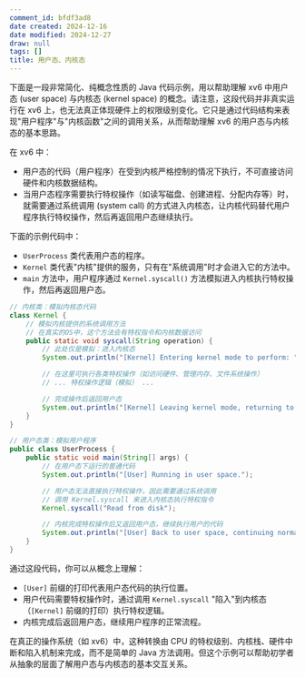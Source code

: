 ```yaml
---
comment_id: bfdf3ad8
date created: 2024-12-16
date modified: 2024-12-27
draw: null
tags: []
title: 用户态、内核态
---
```

下面是一段非常简化、纯概念性质的 Java 代码示例，用以帮助理解 xv6 中用户态 (user space) 与内核态 (kernel space) 的概念。请注意，这段代码并非真实运行在 xv6 上，也无法真正体现硬件上的权限级别变化。它只是通过代码结构来表现"用户程序"与"内核函数"之间的调用关系，从而帮助理解 xv6 的用户态与内核态的基本思路。

在 xv6 中：

- 用户态的代码（用户程序）在受到内核严格控制的情况下执行，不可直接访问硬件和内核数据结构。
- 当用户态程序需要执行特权操作（如读写磁盘、创建进程、分配内存等）时，就需要通过系统调用 (system call) 的方式进入内核态，让内核代码替代用户程序执行特权操作，然后再返回用户态继续执行。

下面的示例代码中：

- `UserProcess` 类代表用户态的程序。
- `Kernel` 类代表"内核"提供的服务，只有在"系统调用"时才会进入它的方法中。
- `main` 方法中，用户程序通过 `Kernel.syscall()` 方法模拟进入内核执行特权操作，然后再返回用户态。

```java
// 内核类：模拟内核态代码
class Kernel {
    // 模拟内核提供的系统调用方法
    // 在真实的OS中，这个方法会有特权指令和内核数据访问
    public static void syscall(String operation) {
        // 此处仅是模拟：进入内核态
        System.out.println("[Kernel] Entering kernel mode to perform: " + operation);

        // 在这里可执行各类特权操作（如访问硬件、管理内存、文件系统操作）
        // ... 特权操作逻辑（模拟） ...

        // 完成操作后返回用户态
        System.out.println("[Kernel] Leaving kernel mode, returning to user space.");
    }
}

// 用户态类：模拟用户程序
public class UserProcess {
    public static void main(String[] args) {
        // 在用户态下运行的普通代码
        System.out.println("[User] Running in user space.");

        // 用户态无法直接执行特权操作，因此需要通过系统调用
        // 调用 Kernel.syscall 来进入内核态执行特权指令
        Kernel.syscall("Read from disk");

        // 内核完成特权操作后又返回用户态，继续执行用户的代码
        System.out.println("[User] Back to user space, continuing normal execution.");
    }
}
```

通过这段代码，你可以从概念上理解：

- `[User]` 前缀的打印代表用户态代码的执行位置。
- 用户代码需要特权操作时，通过调用 `Kernel.syscall` "陷入"到内核态（`[Kernel]` 前缀的打印）执行特权逻辑。
- 内核完成后返回用户态，继续用户程序的正常流程。

在真正的操作系统（如 xv6）中，这种转换由 CPU 的特权级别、内核栈、硬件中断和陷入机制来完成，而不是简单的 Java 方法调用。但这个示例可以帮助初学者从抽象的层面了解用户态与内核态的基本交互关系。
